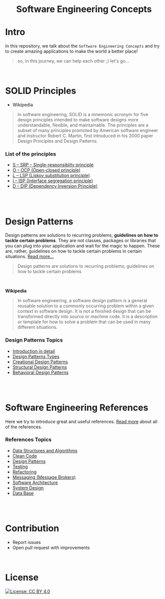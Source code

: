 <h1 align="center">
Software Engineering Concepts
</h1>

# Intro
In this repository, we talk about the `Software Engineering Concepts` and try to create amazing applications to make the world a better place!

> so, in this journey, we can help each other ;) let's go...

<br>

# SOLID Principles

* Wikipedia
> In software engineering, SOLID is a mnemonic acronym for five design principles intended to make software designs more understandable, flexible, and maintainable. The principles are a subset of many principles promoted by American software engineer and instructor Robert C. Martin, first introduced in his 2000 paper Design Principles and Design Patterns.


### List of the principles
* [S – SRP – Single-responsiblity principle]() 
* [O – OCP (Open-closed principle)]()
* [L – LSP (Liskov substitution principle)]()
* [I – ISP (Interface segregation principle)]()
* [D – DIP (Dependency Inversion Principle)]()

<br><br>

# Design Patterns

Design patterns are solutions to recurring problems; **guidelines on how to tackle certain problems**. They are not classes, packages or libraries that you can plug into your application and wait for the magic to happen. These are, rather, guidelines on how to tackle certain problems in certain situations. [Read more...](Design-Patterns/README.md#introduction) 

> Design patterns are solutions to recurring problems; guidelines on how to tackle certain problems

<br>

**Wikipedia** 
> In software engineering, a software design pattern is a general reusable solution to a commonly occurring problem within a given context in software design. It is not a finished design that can be transformed directly into source or machine code. It is a description or template for how to solve a problem that can be used in many different situations.

### Design Patterns Topics
* [Introduction in detail](Design-Patterns/README.md#introduction) 
* [Design Patterns Types](Design-Patterns/README.md#design-patterns-types) 
* [Creational Design Patterns](Design-Patterns/README.md#creational-design-patterns)
* [Structural Design Patterns](Design-Patterns/README.md#structural-design-patterns)
* [Behavioral Design Patterns](Design-Patterns/README.md#behavioral-design-patterns)

<br><br>

# Software Engineering References
Here we try to introduce great and useful references.
[Read more](References/README.md) about all of the references.

### References Topics
* [Data Structures and Algorithms](References#data-structures-and-algorithms)
* [Clean Code](References#clean-code)
* [Design Patterns](References#design-patterns)
* [Testing](References#testing)
* [Refactoring](References#refactoring)
* [Messaging (Message Brokers)](References#messaging-message-brokers)
* [Software Architecture](References#software-architecture)
* [System Design](References#system-design)
* [Data Base](References#data-base)

<br><br>

# Contribution

- Report issues
- Open pull request with improvements

<br>

# License

[![License: CC BY 4.0](https://img.shields.io/badge/License-CC%20BY%204.0-lightgrey.svg)](https://creativecommons.org/licenses/by/4.0/)

